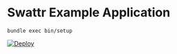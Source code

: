 # Swattr Example Application

```
bundle exec bin/setup
```

[![Deploy](https://www.herokucdn.com/deploy/button.svg)](https://heroku.com/deploy?template=https://github.com/swattr/swattr_example)
